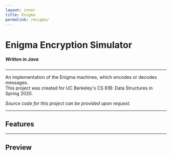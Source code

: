 ```yaml
---
layout: inner
title: Enigma
permalink: /enigma/
---
```

# Enigma Encryption Simulator
##### Written in Java
--- 
An implementation of the Enigma machines, which encodes or decodes messages.    
This project was created for UC Berkeley's CS 61B: Data Structures in Spring 2020.

*Source code for this project can be provided upon request.*

---

## Features
<!-- add features** -->

--- 

## Preview
<!-- ÷Add images -->

